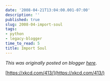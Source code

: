 ```yaml
---
date: '2008-04-21T13:04:00.001-07:00'
description: ''
published: true
slug: 2008-04-import-soul
tags:
- python
- legacy-blogger
time_to_read: 5
title: Import Soul
---
```


*This was originally posted on blogger [here](https://pydanny.blogspot.com/2008/04/import-soul.html)*.

[https://xkcd.com/413/](https://xkcd.com/413/)
